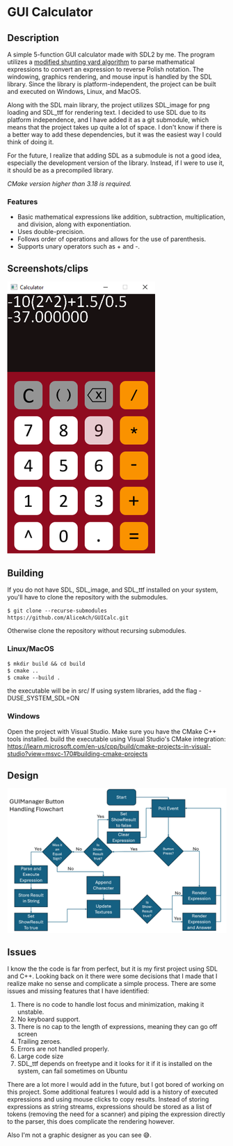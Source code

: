 # GUI Calculator
## Description
A simple 5-function GUI calculator made with SDL2 by me. 
The program utilizes a [modified shunting yard algorithm](https://en.wikipedia.org/wiki/Shunting_yard_algorithm) to parse mathematical expressions to convert an expression to reverse Polish notation. The windowing, graphics rendering, and mouse input is handled by the SDL library. Since the library is platform-independent, the project can be built and executed on Windows, Linux, and MacOS.

Along with the SDL main library, the project utilizes SDL_image for png loading and SDL_ttf for rendering text. I decided to use SDL due to its platform independence, and I have added it as a git submodule, which means that the project takes up quite a lot of space. I don't know if there is a better way to add these dependencies, but it 
was the easiest way I could think of doing it.

For the future, I realize that adding SDL as a submodule is not a good idea, especially the development version of the library. Instead, if I were to use it, it should be as a precompiled library.

*CMake version higher than 3.18 is required.*

### Features
- Basic mathematical expressions like addition, subtraction, multiplication, and division, along with exponentiation.
- Uses double-precision.
- Follows order of operations and allows for the use of parenthesis.
- Supports unary operators such as + and -.

## Screenshots/clips
![screenshot](screenshots/scrsht1.png)

## Building
If you do not have SDL, SDL_image, and SDL_ttf installed on your system, you'll have to clone the repository with the submodules.
```console
$ git clone --recurse-submodules https://github.com/AliceAch/GUICalc.git
```
Otherwise clone the repository without recursing submodules.
### Linux/MacOS
```console
$ mkdir build && cd build
$ cmake ..
$ cmake --build .
```
the executable will be in src/
If using system libraries, add the flag -DUSE_SYSTEM_SDL=ON
### Windows
Open the project with Visual Studio. Make sure you have the CMake C++ tools installed.
build the executable using Visual Studio's CMake integration:
https://learn.microsoft.com/en-us/cpp/build/cmake-projects-in-visual-studio?view=msvc-170#building-cmake-projects

## Design
![screenshot](screenshots/scrsht2.png)
## Issues
I know the the code is far from perfect, but it is my first project using SDL and C++. Looking back on it there were some decisions that I made that I realize make no sense and complicate a simple process. There are some issues and missing features that I have identified:
1. There is no code to handle lost focus and minimization, making it unstable.
2. No keyboard support.
3. There is no cap to the length of expressions, meaning they can go off screen
4. Trailing zeroes.
5. Errors are not handled properly.
6. Large code size
7. SDL_ttf depends on freetype and it looks for it if it is installed on the system, can fail sometimes on Ubuntu

There are a lot more I would add in the future, but I got bored of working on this project. Some additional features I would add is a history of executed expressions and using mouse clicks to copy results. Instead of storing expressions as string streams, expressions should be stored as a list of tokens (removing the need for a scanner) and piping the expression directly to the parser, this does complicate the rendering however.

Also I'm not a graphic designer as you can see 😅.
